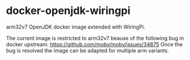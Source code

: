 # docker-openjdk-wiringpi
arm32v7 OpenJDK docker image extended with WiringPi.

The current image is restricted to arm32v7 beause of the following bug in docker upstream: https://github.com/moby/moby/issues/34875
Once the bug is resolved the image can be adapted for multiple arm variants.
